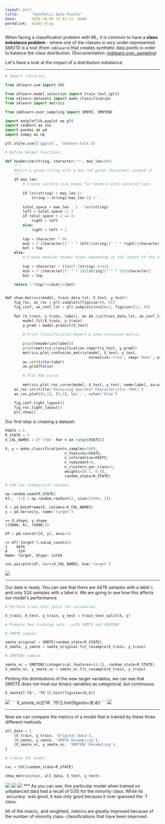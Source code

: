 ```yaml
---
layout: post
title:      "Synthetic Data Points"
date:       2020-10-04 13:47:21 -0400
permalink:  mod03_blog
---
```



When facing a classification problem with ML, it is common to have a **class imbalance problem** -  where one of the classes is very under-represented. *SMOTE* is a tool (from `imblearn`) that creates synthetic data points in order to balance the class distribution.
(Documentation: [imblearn.over_sampling](https://imbalanced-learn.readthedocs.io/en/stable/api.html#module-imblearn.over_sampling))

Let's have a look at the impact of a distribution imbalance.

***

```python
# Import libraries

from sklearn.svm import SVC

from sklearn.model_selection import train_test_split
from sklearn.datasets import make_classification
from sklearn import metrics

from imblearn.over_sampling import SMOTE, SMOTENC

import matplotlib.pyplot as plt
import seaborn as sns
import pandas as pd
import numpy as np

plt.style.use(['ggplot', 'seaborn-talk'])

# Define helper functions.

def headerize(string, character='*', max_len=80):
    """
    Return a given string with a box (of given character) around it.
    """
    if max_len:
        # Create uniform size boxes for headers with centered text.
				
        if len(string) > max_len-2:
            string = string[:max_len-5] + '...'
            
        total_space = max_len - 2 - len(string)
        left = total_space // 2
        if total_space % 2 == 0:
            right = left
        else:
            right = left + 1
        
        top = character * 80
        mid = f'{character}{" " * left}{string}{" " * right}{character}'
        bot = top
    else:
        # Create modular header boxes depending on the length of the string.
				
        top = character * (len(f'{string}')+42)
        mid = f'{character}{" " * 20}{string}{" " * 20}{character}'
        bot = top
        
    return f'{top}\n{mid}\n{bot}'


def show_metrics(model, train_data_lst, X_test, y_test):
    fig_roc, ax_roc = plt.subplots(figsize=(8, 8))
    fig_conf, ax_conf_lst = plt.subplots(ncols=3, figsize=(12, 4))
    
    for (X_train, y_train, label), ax in zip(train_data_lst, ax_conf_lst):
        model.fit(X_train, y_train)
        y_pred = model.predict(X_test)
        
        # Print Classification Report & show confusion matrix.
				
        print(headerize(label))
        print(metrics.classification_report(y_test, y_pred))
        metrics.plot_confusion_matrix(model, X_test, y_test, 
                                      normalize='true', cmap='Reds', ax=ax)
        ax.set(title=label)
        ax.grid(False)
        
        # Plot ROC-Curve.
				
        metrics.plot_roc_curve(model, X_test, y_test, name=label, ax=ax_roc)
    ax_roc.set(title='Receiving Operator Characteristic (ROC)')
    ax_roc.plot([0,1], [0,1], ls=':', color='blue')
    
    fig_conf.tight_layout()
    fig_roc.tight_layout()
    plt.show()
```

Our first step is creating a dataset:
```python
FEATS = 6
R_STATE = 5
X_COL_NAMES = [f'f{n}' for n in range(FEATS)]

X, y = make_classification(n_samples=5000,
                           n_features=FEATS,
                           n_informative=FEATS,
                           n_redundant=0,
                           n_clusters_per_class=3,
                           weights=[0.1, 0.9],
                           random_state=R_STATE)

# Add two categorical columns.

np.random.seed(R_STATE)
X[:, -2:] = np.random.randint(2, size=(5000, 2))

X = pd.DataFrame(X, columns=X_COL_NAMES)
y = pd.Series(y, name='target')
```

```
>> X.shape, y.shape
((5000, 6), (5000,))
```

```python
df = pd.concat([X, y], axis=1)
```

```
>> df['target'].value_counts()
1    4476
0     524
Name: target, dtype: int64
```

```python
sns.pairplot(df, vars=X_COL_NAMES, hue='target')
```
<img src='https://raw.githubusercontent.com/cwf231/dsc-mod-3-project-v2-1-onl01-dtsc-pt-041320/master/blog_imgs/pairplot.png'>

***

Our data is ready. You can see that there are 4476 samples with a label `1` and only 524 samples with a label `0`. We are going to see how this affects our model's performance.

```python
# Perform train_test_split for validation.

X_train, X_test, y_train, y_test = train_test_split(X, y)

# Prepare two training sets - with SMOTE and SMOTENC

# SMOTE sample.

smote_original = SMOTE(random_state=R_STATE)
X_smote, y_smote = smote_original.fit_resample(X_train, y_train)

# SMOTENC sample.

smote_nc = SMOTENC(categorical_features=[4,5], random_state=R_STATE)
X_smote_nc, y_smote_nc = smote_nc.fit_resample(X_train, y_train)
```

Plotting the distributions of the new target variables, we can see that SMOTE does not treat our binary variables as categorical, but continuous.

```
X_smote[['f4', 'f5']].hist(figsize=(8,4))
```
<img src='https://raw.githubusercontent.com/cwf231/dsc-mod-3-project-v2-1-onl01-dtsc-pt-041320/master/blog_imgs/smote_hist.png'>
```
X_smote_nc[['f4', 'f5']].hist(figsize=(8,4))
```
<img src='https://raw.githubusercontent.com/cwf231/dsc-mod-3-project-v2-1-onl01-dtsc-pt-041320/master/blog_imgs/smotenc_hist.png'>

***

Now we can compare the metrics of a model that is trained by these three different methods.
```python
all_data = [
    (X_train, y_train, 'Original Data'),
    (X_smote, y_smote, 'SMOTE Resampling'),
    (X_smote_nc, y_smote_nc, 'SMOTENC Resampling'),
]

# Create SVC model.

svc = SVC(random_state=R_STATE)

show_metrics(svc, all_data, X_test, y_test)
```
<img src='https://raw.githubusercontent.com/cwf231/dsc-mod-3-project-v2-1-onl01-dtsc-pt-041320/master/blog_imgs/reports.PNG'>
<img src='https://raw.githubusercontent.com/cwf231/dsc-mod-3-project-v2-1-onl01-dtsc-pt-041320/master/blog_imgs/conf.png'>
<img src='https://raw.githubusercontent.com/cwf231/dsc-mod-3-project-v2-1-onl01-dtsc-pt-041320/master/blog_imgs/roc.png'>
***
As you can see, this particular model when trained on unbalanced data had a recall of 0.05 for the minority class. While its `accuracy` was good, it was only good because it over-guessed the `1` class.

All of the *macro_* and *weighted_* metrics are greatly improved because of the number of minority class- classifications that have been improved.

